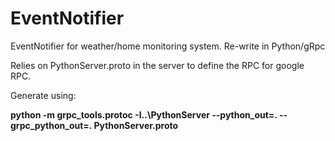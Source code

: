 # EventNotifier
EventNotifier for weather/home monitoring system. Re-write in Python/gRpc

Relies on PythonServer.proto in the server to define the RPC for google RPC.

Generate using:

<b>python -m grpc_tools.protoc -I..\PythonServer --python_out=.  --grpc_python_out=. PythonServer.proto</b>
